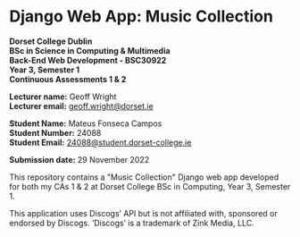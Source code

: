 # Django Web App: Music Collection

**Dorset College Dublin**  
**BSc in Science in Computing & Multimedia**  
**Back-End Web Development - BSC30922**  
**Year 3, Semester 1**  
**Continuous Assessments 1 & 2**

**Lecturer name:** Geoff Wright  
**Lecturer email:** geoff.wright@dorset.ie

**Student Name:** Mateus Fonseca Campos  
**Student Number:** 24088  
**Student Email:** 24088@student.dorset-college.ie

**Submission date:** 29 November 2022

This repository contains a "Music Collection" Django web app developed for both my CAs 1 & 2 at Dorset College BSc in Computing, Year 3, Semester 1.

This application uses Discogs’ API but is not affiliated with, sponsored or endorsed by Discogs. ‘Discogs’ is a trademark of Zink Media, LLC.
